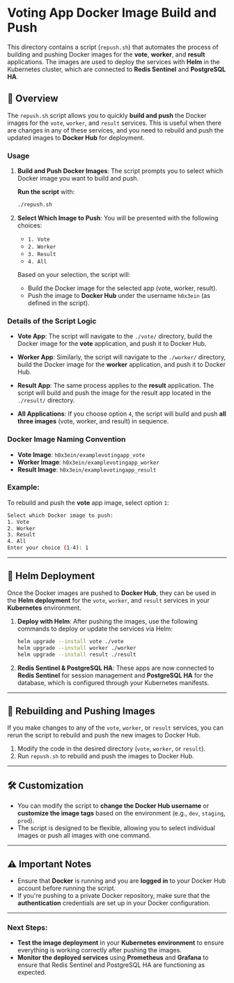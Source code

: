 # Voting App Docker Image Build and Push

This directory contains a script (`repush.sh`) that automates the process of building and pushing Docker images for the **vote**, **worker**, and **result** applications. The images are used to deploy the services with **Helm** in the Kubernetes cluster, which are connected to **Redis Sentinel** and **PostgreSQL HA**.

## 📝 **Overview**

The `repush.sh` script allows you to quickly **build and push** the Docker images for the `vote`, `worker`, and `result` services. This is useful when there are changes in any of these services, and you need to rebuild and push the updated images to **Docker Hub** for deployment.

### **Usage**

1. **Build and Push Docker Images**:
   The script prompts you to select which Docker image you want to build and push.

   **Run the script** with:
   ```bash
   ./repush.sh
   ```

2. **Select Which Image to Push**:
   You will be presented with the following choices:
   - `1. Vote`
   - `2. Worker`
   - `3. Result`
   - `4. All`

   Based on your selection, the script will:
   - Build the Docker image for the selected app (vote, worker, result).
   - Push the image to **Docker Hub** under the username `h0x3ein` (as defined in the script).

### **Details of the Script Logic**

- **Vote App**:
  The script will navigate to the `./vote/` directory, build the Docker image for the **vote** application, and push it to Docker Hub.

- **Worker App**:
  Similarly, the script will navigate to the `./worker/` directory, build the Docker image for the **worker** application, and push it to Docker Hub.

- **Result App**:
  The same process applies to the **result** application. The script will build and push the image for the result app located in the `./result/` directory.

- **All Applications**:
  If you choose option `4`, the script will build and push **all three images** (vote, worker, and result) in sequence.

### **Docker Image Naming Convention**

- **Vote Image**: `h0x3ein/examplevotingapp_vote`
- **Worker Image**: `h0x3ein/examplevotingapp_worker`
- **Result Image**: `h0x3ein/examplevotingapp_result`

### **Example**:

To rebuild and push the **vote** app image, select option `1`:
```bash
Select which Docker image to push:
1. Vote
2. Worker
3. Result
4. All
Enter your choice (1-4): 1
```

---

## 🚀 **Helm Deployment**

Once the Docker images are pushed to **Docker Hub**, they can be used in the **Helm deployment** for the `vote`, `worker`, and `result` services in your **Kubernetes** environment.

1. **Deploy with Helm**:
   After pushing the images, use the following commands to deploy or update the services via Helm:

   ```bash
   helm upgrade --install vote ./vote
   helm upgrade --install worker ./worker
   helm upgrade --install result ./result
   ```

2. **Redis Sentinel & PostgreSQL HA**:
   These apps are now connected to **Redis Sentinel** for session management and **PostgreSQL HA** for the database, which is configured through your Kubernetes manifests.

---

## 🔄 **Rebuilding and Pushing Images**

If you make changes to any of the `vote`, `worker`, or `result` services, you can rerun the script to rebuild and push the new images to Docker Hub.

1. Modify the code in the desired directory (`vote`, `worker`, or `result`).
2. Run `repush.sh` to rebuild and push the images to Docker Hub.

---

## 🛠 **Customization**

- You can modify the script to **change the Docker Hub username** or **customize the image tags** based on the environment (e.g., `dev`, `staging`, `prod`).
- The script is designed to be flexible, allowing you to select individual images or push all images with one command.

---

## ⚠️ **Important Notes**

- Ensure that **Docker** is running and you are **logged in** to your Docker Hub account before running the script.
- If you're pushing to a private Docker repository, make sure that the **authentication** credentials are set up in your Docker configuration.

---

### **Next Steps**:

- **Test the image deployment** in your **Kubernetes environment** to ensure everything is working correctly after pushing the images.
- **Monitor the deployed services** using **Prometheus** and **Grafana** to ensure that Redis Sentinel and PostgreSQL HA are functioning as expected.

